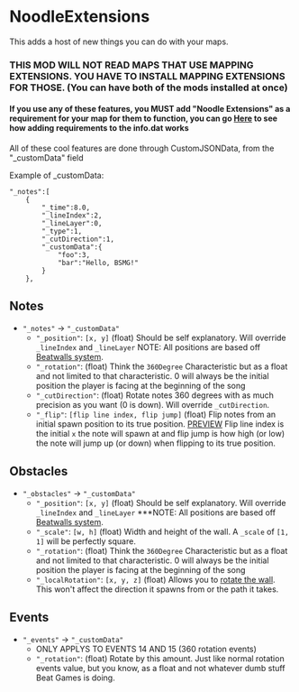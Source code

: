 # NoodleExtensions

This adds a host of new things you can do with your maps.

### THIS MOD WILL NOT READ MAPS THAT USE MAPPING EXTENSIONS. YOU HAVE TO INSTALL MAPPING EXTENSIONS FOR THOSE. (You can have both of the mods installed at once)

#### If you use any of these features, you MUST add "Noodle Extensions" as a requirement for your map for them to function, you can go [Here](https://github.com/Kylemc1413/SongCore/blob/master/README.md) to see how adding requirements to the info.dat works

All of these cool features are done through CustomJSONData, from the "_customData" field

Example of _customData:

    "_notes":[
        {
            "_time":8.0,
            "_lineIndex":2,
            "_lineLayer":0,
            "_type":1,
            "_cutDirection":1,
            "_customData":{
                "foo":3,
                "bar":"Hello, BSMG!"
            }
        },

## Notes
  * `"_notes"` -> `"_customData"`
    * `"_position"`: `[x, y]` (float) Should be self explanatory. Will override `_lineIndex` and `_lineLayer` NOTE: All positions are based off [Beatwalls system](https://camo.githubusercontent.com/295a4c05e569c99c6bf07cfabda8d80afdec1b7d/68747470733a2f2f692e696d6775722e636f6d2f557a37614944672e706e673d31303078313030).
    * `"_rotation"`: (float) Think the `360Degree` Characteristic but as a float and not limited to that characteristic. 0 will always be the initial position the player is facing at the beginning of the song
    * `"_cutDirection"`: (float) Rotate notes 360 degrees with as much precision as you want (0 is down). Will override `_cutDirection`.
    * `"_flip"`: `[flip line index, flip jump]` (float) Flip notes from an initial spawn position to its true position. [PREVIEW](https://streamable.com/9o2puz) Flip line index is the initial `x` the note will spawn at and flip jump is how high (or low) the note will jump up (or down) when flipping to its true position.

## Obstacles
  * `"_obstacles"` -> `"_customData"`
    * `"_position"`: `[x, y]` (float) Should be self explanatory. Will override `_lineIndex` and `_lineLayer` ***NOTE: All positions are based off [Beatwalls system](https://camo.githubusercontent.com/295a4c05e569c99c6bf07cfabda8d80afdec1b7d/68747470733a2f2f692e696d6775722e636f6d2f557a37614944672e706e673d31303078313030).
    * `"_scale"`: `[w, h]` (float) Width and height of the wall. A `_scale` of `[1, 1]` will be perfectly square.
    * `"_rotation"`: (float) Think the `360Degree` Characteristic but as a float and not limited to that characteristic. 0 will always be the initial position the player is facing at the beginning of the song
    * `"_localRotation"`: `[x, y, z]` (float) Allows you to [rotate the wall](https://cdn.discordapp.com/attachments/642393483000283146/695698691943825559/unknown.png). This won't affect the direction it spawns from or the path it takes.

## Events
  * `"_events"` -> `"_customData"`
    * ONLY APPLYS TO EVENTS 14 AND 15 (360 rotation events)
    * `"_rotation"`: (float) Rotate by this amount. Just like normal rotation events value, but you know, as a float and not whatever dumb stuff Beat Games is doing.
